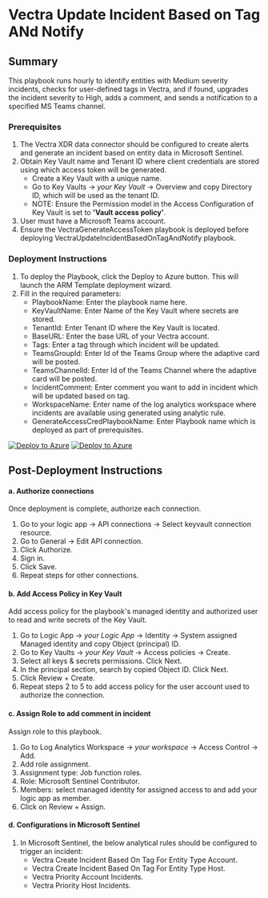 # Vectra Update Incident Based on Tag ANd Notify

## Summary

This playbook runs hourly to identify entities with Medium severity incidents, checks for user-defined tags in Vectra, and if found, upgrades the incident severity to High, adds a comment, and sends a notification to a specified MS Teams channel.

### Prerequisites

1. The Vectra XDR data connector should be configured to create alerts and generate an incident based on entity data in Microsoft Sentinel.
2. Obtain Key Vault name and Tenant ID where client credentials are stored using which access token will be generated.
   * Create a Key Vault with a unique name.
   * Go to Key Vaults → *your Key Vault* → Overview and copy Directory ID, which will be used as the tenant ID.
   * NOTE: Ensure the Permission model in the Access Configuration of Key Vault is set to **'Vault access policy'**.
3. User must have a Microsoft Teams account.
4. Ensure the VectraGenerateAccessToken playbook is deployed before deploying VectraUpdateIncidentBasedOnTagAndNotify playbook.

### Deployment Instructions

1. To deploy the Playbook, click the Deploy to Azure button. This will launch the ARM Template deployment wizard.
2. Fill in the required parameters:
   * PlaybookName: Enter the playbook name here.
   * KeyVaultName: Enter Name of the Key Vault where secrets are stored.
   * TenantId: Enter Tenant ID where the Key Vault is located.
   * BaseURL: Enter the base URL of your Vectra account.
   * Tags: Enter a tag through which incident will be updated.
   * TeamsGroupId: Enter Id of the Teams Group where the adaptive card will be posted.
   * TeamsChannelId: Enter Id of the Teams Channel where the adaptive card will be posted.
   * IncidentComment: Enter comment you want to add in incident which will be updated based on tag.
   * WorkspaceName: Enter name of the log analytics workspace where incidents are available using generated using analytic rule.
   * GenerateAccessCredPlaybookName: Enter Playbook name which is deployed as part of prerequisites.

[![Deploy to Azure](https://aka.ms/deploytoazurebutton)](https://portal.azure.com/#create/Microsoft.Template/uri/https%3A%2F%2Fraw.githubusercontent.com%2FAzure%2FAzure-Sentinel%2Fmaster%2FSolutions%2FVectraXDR%2FPlaybooks%2FVectraUpdateIncidentBasedOnTagAndNotify%2Fazuredeploy.json) [![Deploy to Azure](https://aka.ms/deploytoazuregovbutton)](https://portal.azure.us/#create/Microsoft.Template/uri/https%3A%2F%2Fraw.githubusercontent.com%2FAzure%2FAzure-Sentinel%2Fmaster%2FSolutions%2FVectraXDR%2FPlaybooks%2FVectraUpdateIncidentBasedOnTagAndNotify%2Fazuredeploy.json)

## Post-Deployment Instructions

#### a. Authorize connections

Once deployment is complete, authorize each connection.
1. Go to your logic app → API connections → Select keyvault connection resource.
2. Go to General → Edit API connection.
3. Click Authorize.
4. Sign in.
5. Click Save.
6. Repeat steps for other connections.

#### b. Add Access Policy in Key Vault

Add access policy for the playbook's managed identity and authorized user to read and write secrets of the Key Vault.
1. Go to Logic App → *your Logic App* → Identity → System assigned Managed identity and copy Object (principal) ID.
2. Go to Key Vaults → *your Key Vault* → Access policies → Create.
3. Select all keys & secrets permissions. Click Next.
4. In the principal section, search by copied Object ID. Click Next.
5. Click Review + Create.
6. Repeat steps 2 to 5 to add access policy for the user account used to authorize the connection.

#### c. Assign Role to add comment in incident

Assign role to this playbook.
1. Go to Log Analytics Workspace → *your workspace* → Access Control → Add.
2. Add role assignment.
3. Assignment type: Job function roles.
4. Role: Microsoft Sentinel Contributor.
5. Members: select managed identity for assigned access to and add your logic app as member.
6. Click on Review + Assign.

#### d. Configurations in Microsoft Sentinel

1. In Microsoft Sentinel, the below analytical rules should be configured to trigger an incident:
   - Vectra Create Incident Based On Tag For Entity Type Account.
   - Vectra Create Incident Based On Tag For Entity Type Host.
   - Vectra Priority Account Incidents.
   - Vectra Priority Host Incidents.
